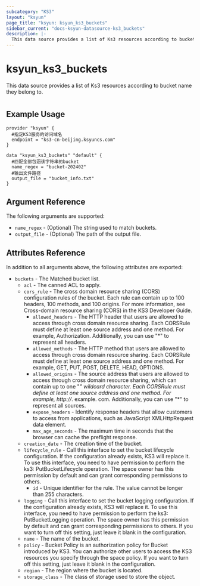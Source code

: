 ```yaml
---
subcategory: "KS3"
layout: "ksyun"
page_title: "ksyun: ksyun_ks3_buckets"
sidebar_current: "docs-ksyun-datasource-ks3_buckets"
description: |-
  This data source provides a list of Ks3 resources according to bucket name they belong to.
---
```


# ksyun_ks3_buckets

This data source provides a list of Ks3 resources according to bucket name they belong to.

#

## Example Usage

```hcl
provider "ksyun" {
  #指定KS3服务的访问域名
  endpoint = "ks3-cn-beijing.ksyuncs.com"
}

data "ksyun_ks3_buckets" "default" {
  #匹配全部包涵该字符串的bucket
  name_regex = "bucket-202402"
  #输出文件路径
  output_file = "bucket_info.txt"
}
```

## Argument Reference

The following arguments are supported:

* `name_regex` - (Optional) The string used to match buckets.
* `output_file` - (Optional) The path of the output file.

## Attributes Reference

In addition to all arguments above, the following attributes are exported:

* `buckets` - The Matched bucket list.
  * `acl` - The canned ACL to apply.
  * `cors_rule` - The cross domain resource sharing (CORS) configuration rules of the bucket. Each rule can contain up to 100 headers, 100 methods, and 100 origins. For more information, see Cross-domain resource sharing (CORS) in the KS3 Developer Guide.
    * `allowed_headers` - The HTTP header that users are allowed to access through cross domain resource sharing. Each CORSRule must define at least one source address and one method. For example, Authorization. Additionally, you can use "*" to represent all headers.
    * `allowed_methods` - The HTTP method that users are allowed to access through cross domain resource sharing. Each CORSRule must define at least one source address and one method. For example, GET, PUT, POST, DELETE, HEAD, OPTIONS.
    * `allowed_origins` - The source address that users are allowed to access through cross domain resource sharing, which can contain up to one "*" wildcard character. Each CORSRule must define at least one source address and one method. For example, http://*. example. com. Additionally, you can use "*" to represent all sources.
    * `expose_headers` - Identify response headers that allow customers to access from applications, such as JavaScript XMLHttpRequest data element.
    * `max_age_seconds` - The maximum time in seconds that the browser can cache the preflight response.
  * `creation_date` - The creation time of the bucket.
  * `lifecycle_rule` - Call this interface to set the bucket lifecycle configuration. If the configuration already exists, KS3 will replace it.
To use this interface, you need to have permission to perform the ks3: PutBucketLifecycle operation. The space owner has this permission by default and can grant corresponding permissions to others.
    * `id` - Unique identifier for the rule. The value cannot be longer than 255 characters.
  * `logging` - Call this interface to set the bucket logging configuration. If the configuration already exists, KS3 will replace it.
To use this interface, you need to have permission to perform the ks3: PutBucketLogging operation. The space owner has this permission by default and can grant corresponding permissions to others. If you want to turn off this setting, just leave it blank in the configuration.
  * `name` - The name of the bucket.
  * `policy` - Bucket Policy is an authorization policy for Bucket introduced by KS3. You can authorize other users to access the KS3 resources you specify through the space policy. If you want to turn off this setting, just leave it blank in the configuration.
  * `region` - The region where the bucket is located.
  * `storage_class` - The class of storage used to store the object.


